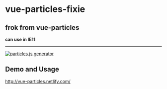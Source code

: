 # vue-particles-fixie

## frok from vue-particles

**can use in IE11**

------------------------------
<a href="http://vue-particles.netlify.com/" target="_blank"><img src="https://cloud.githubusercontent.com/assets/3135968/25576433/9e63f3fe-2e67-11e7-9074-7bd9458ed691.png" alt="particles.js generator" /></a>
## Demo and Usage
<a href="http://vue-particles.netlify.com/" target="_blank">http://vue-particles.netlify.com/</a>

